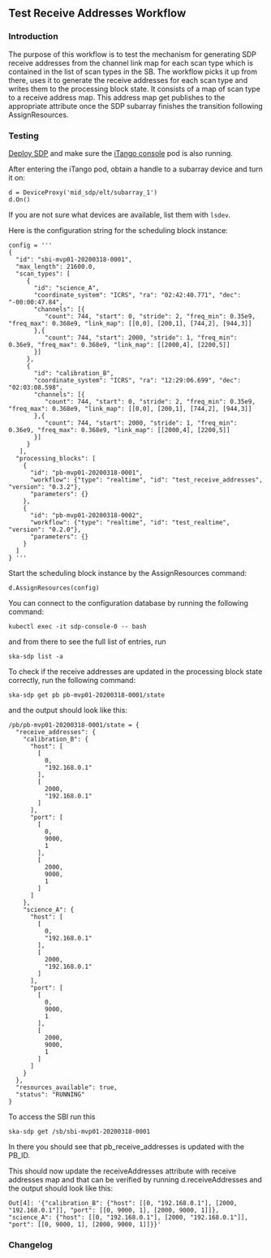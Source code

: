 ## Test Receive Addresses Workflow

### Introduction

The purpose of this workflow is to test the mechanism for generating SDP
receive addresses from the channel link map for each scan type which is
contained in the list of scan types in the SB. The workflow picks it up from
there, uses it to generate the receive addresses for each scan type and writes
them to the processing block state. It consists of a map of scan type to a
receive address map. This address map get publishes to the appropriate
attribute once the SDP subarray finishes the transition following
AssignResources.


### Testing

[Deploy SDP](https://developer.skao.int/projects/ska-sdp-integration/en/latest/running/standalone.html) 
and make sure the [iTango console](https://developer.skao.int/projects/ska-sdp-integration/en/latest/running/standalone.html#accessing-the-tango-interface) 
pod is also running.

After entering the iTango pod, obtain a handle to a subarray device and turn it on:

```
d = DeviceProxy('mid_sdp/elt/subarray_1')
d.On()
```

If you are not sure what devices are available, list them with `lsdev`.

Here is the configuration string for the scheduling block instance:

```
config = '''
{
  "id": "sbi-mvp01-20200318-0001",
  "max_length": 21600.0,
  "scan_types": [
     {
       "id": "science_A",
       "coordinate_system": "ICRS", "ra": "02:42:40.771", "dec": "-00:00:47.84",
       "channels": [{
          "count": 744, "start": 0, "stride": 2, "freq_min": 0.35e9, "freq_max": 0.368e9, "link_map": [[0,0], [200,1], [744,2], [944,3]]
       },{
          "count": 744, "start": 2000, "stride": 1, "freq_min": 0.36e9, "freq_max": 0.368e9, "link_map": [[2000,4], [2200,5]]
       }]
     },
     {
       "id": "calibration_B",
       "coordinate_system": "ICRS", "ra": "12:29:06.699", "dec": "02:03:08.598",
       "channels": [{
          "count": 744, "start": 0, "stride": 2, "freq_min": 0.35e9, "freq_max": 0.368e9, "link_map": [[0,0], [200,1], [744,2], [944,3]]
       },{
          "count": 744, "start": 2000, "stride": 1, "freq_min": 0.36e9, "freq_max": 0.368e9, "link_map": [[2000,4], [2200,5]]
       }]
     }
   ],
  "processing_blocks": [
    {
      "id": "pb-mvp01-20200318-0001",
      "workflow": {"type": "realtime", "id": "test_receive_addresses", "version": "0.3.2"},
      "parameters": {}
    },
    {
      "id": "pb-mvp01-20200318-0002",
      "workflow": {"type": "realtime", "id": "test_realtime", "version": "0.2.0"},
      "parameters": {}
    }
  ]
} '''
```

Start the scheduling block instance by the AssignResources command:

```
d.AssignResources(config)
```

You can connect to the configuration database by running the following command:

```
kubectl exec -it sdp-console-0 -- bash
``` 

and from there to see the full list of entries, run 

```
ska-sdp list -a
```

To check if the receive addresses are updated in the processing block state correctly, run the following command:

```
ska-sdp get pb pb-mvp01-20200318-0001/state
```

and the output should look like this:

```
/pb/pb-mvp01-20200318-0001/state = {
  "receive_addresses": {
    "calibration_B": {
      "host": [
        [
          0,
          "192.168.0.1"
        ],
        [
          2000,
          "192.168.0.1"
        ]
      ],
      "port": [
        [
          0,
          9000,
          1
        ],
        [
          2000,
          9000,
          1
        ]
      ]
    },
    "science_A": {
      "host": [
        [
          0,
          "192.168.0.1"
        ],
        [
          2000,
          "192.168.0.1"
        ]
      ],
      "port": [
        [
          0,
          9000,
          1
        ],
        [
          2000,
          9000,
          1
        ]
      ]
    }
  },
  "resources_available": true,
  "status": "RUNNING"
}
```

To access the SBI run this 

```
ska-sdp get /sb/sbi-mvp01-20200318-0001
```

In there you should see that pb_receive_addresses is updated with the PB_ID.

This should now update the receiveAddresses attribute with receive addresses map
and that can be verified by running d.receiveAddresses and the output should look like this:

```
Out[4]: '{"calibration_B": {"host": [[0, "192.168.0.1"], [2000, "192.168.0.1"]], "port": [[0, 9000, 1], [2000, 9000, 1]]}, "science_A": {"host": [[0, "192.168.0.1"], [2000, "192.168.0.1"]], "port": [[0, 9000, 1], [2000, 9000, 1]]}}'
```

### Changelog

